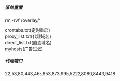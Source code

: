 ##### 系统重置
rm -rvf /overlay/*  

crontabs.txt(定时重启)  
proxy_list.txt(代理域名)  
direct_list.txt(直连域名)  
myhosts(广告过滤)  
##### 代理端口
22,53,80,443,465,853,873,995,5222,8080,8443,9418  
